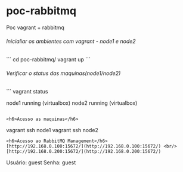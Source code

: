 # poc-rabbitmq
Poc vagrant + rabbitmq


<h6>Inicialiar os ambientes com vagrant - node1 e node2 </h6>
```
  cd poc-rabbitmq/
  vagrant up
```  
  
<h6>Verificar o status das maquinas(node1/node2)</h6>
```
  vagrant status
  
node1                     running (virtualbox)
node2                     running (virtualbox)
```

<h6>Acesso as maquinas</h6>
```
  vagrant ssh node1
  vagrant ssh node2
```
<h6>Acesso ao RabbitMQ Management</h6>
[http://192.168.0.100:15672/](http://192.168.0.100:15672/) <br/>
[http://192.168.0.200:15672/](http://192.168.0.200:15672/)
```
Usuário: guest
Senha: guest
```
